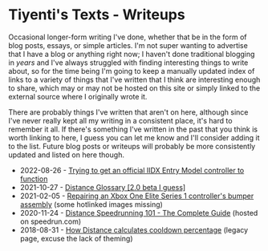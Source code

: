 ---
---
# Tiyenti's Texts - Writeups
Occasional longer-form writing I've done, whether that be in the form of blog posts, essays,
or simple articles. I'm not super wanting to advertise that I have a
blog or anything right now; I haven't done traditional blogging in *years* and I've always
struggled with finding interesting things to write about, so for the time being I'm going to
keep a manually updated index of links to a variety of things that I've written that I think
are interesting enough to share, which may or may not be hosted on this site or simply linked to
the external source where I originally wrote it.

There are probably things I've written that aren't on here, although since I've never really kept
all my writing in a consistent place, it's hard to remember it all. If there's something I've
written in the past that you think is worth linking to here, I guess you can let me know and I'll
consider adding it to the list. Future blog posts or writeups will probably be more consistently
updated and listed on here though.

* 2022-08-26 - [Trying to get an official IIDX Entry Model controller to function](/blog/2022/08/26/ttt-iidx-entrymodel-problems.html)
* 2021-10-27 - [Distance Glossary [2.0 beta I guess]](/pages/distance-glossary.md)
* 2021-02-05 - [Repairing an Xbox One Elite Series 1 controller's bumper assembly](/blog/2021/02/05/xbox-controller-repair.html) (some hotlinked images missing) 
* 2020-11-24 - [Distance Speedrunning 101 - The Complete Guide](https://www.speedrun.com/distance/guides/5k34r) (hosted on speedrun.com)
* 2018-08-31 - [How Distance calculates cooldown percentage](/pages/legacy/cooldown.html) (legacy page, excuse the lack of theming)
